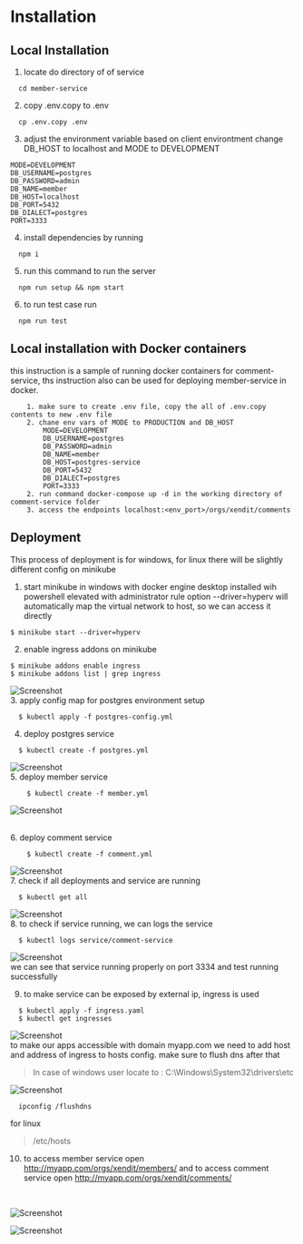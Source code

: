 # Installation 


## Local Installation
1. locate do directory of of service 
  ```
    cd member-service
  ```
2. copy .env.copy to .env
  ```
    cp .env.copy .env
  ```
3. adjust the environment variable based on client environtment
  change DB_HOST to localhost and MODE to DEVELOPMENT
  ```
  MODE=DEVELOPMENT
  DB_USERNAME=postgres
  DB_PASSWORD=admin
  DB_NAME=member
  DB_HOST=localhost
  DB_PORT=5432
  DB_DIALECT=postgres
  PORT=3333
  ```
4. install dependencies by running
  ```
    npm i
  ```
5. run this command to run the server
  ```
    npm run setup && npm start
  ```
6. to run test case run
  ```
    npm run test
  ```


## Local installation with Docker containers
this instruction is a sample of running docker containers for comment-service,
ths instruction also can be used for deploying member-service in docker.
```
    1. make sure to create .env file, copy the all of .env.copy contents to new .env file
    2. chane env vars of MODE to PRODUCTION and DB_HOST 
        MODE=DEVELOPMENT
        DB_USERNAME=postgres
        DB_PASSWORD=admin
        DB_NAME=member
        DB_HOST=postgres-service
        DB_PORT=5432
        DB_DIALECT=postgres
        PORT=3333
    2. run command docker-compose up -d in the working directory of comment-service folder
    3. access the endpoints localhost:<env_port>/orgs/xendit/comments
```


## Deployment

This process of deployment is for windows, for linux there will be slightly different config on minikube

1. start minikube in windows with docker engine desktop installed wih powershell elevated with administrator rule
option --driver=hyperv will automatically map the virtual network to host, so we can access it directly

```
$ minikube start --driver=hyperv
```
2. enable ingress addons on minikube

```
$ minikube addons enable ingress
$ minikube addons list | grep ingress
```
![Screenshot](/images/ingress-enabled.jpg)
<br/>
3. apply config map for postgres environment setup

```
  $ kubectl apply -f postgres-config.yml
```
4. deploy postgres service

```
  $ kubectl create -f postgres.yml
```
![Screenshot](/images/deploy-postgres.jpg)
<br/>
5. deploy member service

```
	$ kubectl create -f member.yml
```
![Screenshot](/images/deploy-member.jpg)

<br/>
6. deploy comment service

```
	$ kubectl create -f comment.yml
```
![Screenshot](/images/deploy-comment.jpg)
<br/>
7. check if all deployments and service are running

```
  $ kubectl get all
```
![Screenshot](/images/get-all.jpg)
<br/>
8. to check if service running, we can logs the service

```
  $ kubectl logs service/comment-service
```
![Screenshot](/images/logs-comment.jpg)
<br/>
we can see that service running properly on port 3334 and test running successfully

9. to make service can be exposed by external ip, ingress is used

```
  $ kubectl apply -f ingress.yaml
  $ kubectl get ingresses
```
![Screenshot](/images/ingress.jpg)
<br/>
to make our apps accessible with domain myapp.com we need to add host and address of ingress to hosts config. 
make sure to flush dns after that

> In case of windows user locate to :
C:\Windows\System32\drivers\etc

![Screenshot](/images/hosts.jpg)
<br/>
```
  ipconfig /flushdns
```

for linux 
>/etc/hosts

10. to access member service open http://myapp.com/orgs/xendit/members/ and to access comment service open http://myapp.com/orgs/xendit/comments/
<br/>

![Screenshot](/images/comment-url.jpg)

![Screenshot](/images/member-url.jpg)